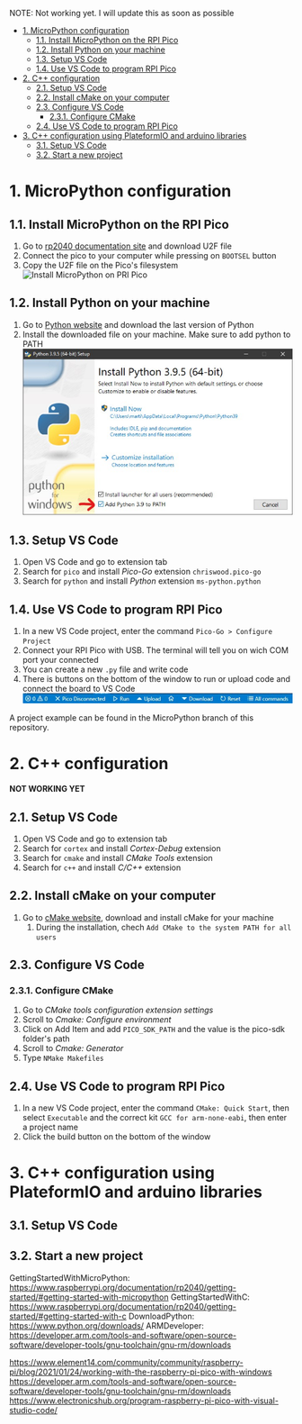 NOTE: Not working yet. I will update this as soon as possible
- [1. MicroPython configuration](#1-micropython-configuration)
  - [1.1. Install MicroPython on the RPI Pico](#11-install-micropython-on-the-rpi-pico)
  - [1.2. Install Python on your machine](#12-install-python-on-your-machine)
  - [1.3. Setup VS Code](#13-setup-vs-code)
  - [1.4. Use VS Code to program RPI Pico](#14-use-vs-code-to-program-rpi-pico)
- [2. C++ configuration](#2-c-configuration)
  - [2.1. Setup VS Code](#21-setup-vs-code)
  - [2.2. Install cMake on your computer](#22-install-cmake-on-your-computer)
  - [2.3. Configure VS Code](#23-configure-vs-code)
    - [2.3.1. Configure CMake](#231-configure-cmake)
  - [2.4. Use VS Code to program RPI Pico](#24-use-vs-code-to-program-rpi-pico)
- [3. C++ configuration using PlateformIO and arduino libraries](#3-c-configuration-using-plateformio-and-arduino-libraries)
  - [3.1. Setup VS Code](#31-setup-vs-code)
  - [3.2. Start a new project](#32-start-a-new-project)

# 1. MicroPython configuration
## 1.1. Install MicroPython on the RPI Pico
1. Go to [rp2040 documentation site](https://www.raspberrypi.org/documentation/rp2040/getting-started/#getting-started-with-micropython) and download U2F file
2. Connect the pico to your computer while pressing on `BOOTSEL` button
3. Copy the U2F file on the Pico's filesystem
![Install MicroPython on PRI Pico](Images/ezgif-2-47fa67ce54f8.gif)

## 1.2. Install Python on your machine
1. Go to [Python website](https://www.python.org/downloads/) and download the last version of Python
2. Install the downloaded file on your machine. Make sure to add python to PATH
![Add python to PATH](Images/Capture%20d’écran%202021-05-12%20083257.jpg)

## 1.3. Setup VS Code
1. Open VS Code and go to extension tab
2. Search for `pico` and install *Pico-Go* extension `chriswood.pico-go`
3. Search for `python` and install *Python* extension `ms-python.python`

## 1.4. Use VS Code to program RPI Pico
1. In a new VS Code project, enter the command `Pico-Go > Configure Project`
2. Connect your RPI Pico with USB. The terminal will tell you on wich COM port your connected
3. You can create a new `.py` file and write code
4. There is buttons on the bottom of the window to run or upload code and connect the board to VS Code
![Run project](Images/Capture%20d’écran%202021-05-12%20082523.jpg)

A project example can be found in the MicroPython branch of this repository.

# 2. C++ configuration
**NOT WORKING YET**

## 2.1. Setup VS Code
1. Open VS Code and go to extension tab
2. Search for `cortex` and install *Cortex-Debug* extension
3. Search for `cmake` and install *CMake Tools* extension
4. Search for `c++` and install *C/C++* extension

## 2.2. Install cMake on your computer
1. Go to [cMake website](https://cmake.org/download/), download and install cMake for your machine
   1. During the installation, chech `Add CMake to the system PATH for all users`

## 2.3. Configure VS Code
### 2.3.1. Configure CMake
1. Go to *CMake tools configuration extension settings*
2. Scroll to *Cmake: Configure environment*
3. Click on Add Item and add `PICO_SDK_PATH` and the value is the pico-sdk folder's path
4. Scroll to *Cmake: Generator*
5. Type `NMake Makefiles`

## 2.4. Use VS Code to program RPI Pico
1. In a new VS Code project, enter the command `CMake: Quick Start`, then select `Executable` and the correct kit `GCC for arm-none-eabi`, then enter a project name
2. Click the build button on the bottom of the window

# 3. C++ configuration using PlateformIO and arduino libraries
## 3.1. Setup VS Code

## 3.2. Start a new project

GettingStartedWithMicroPython: https://www.raspberrypi.org/documentation/rp2040/getting-started/#getting-started-with-micropython
GettingStartedWithC: https://www.raspberrypi.org/documentation/rp2040/getting-started/#getting-started-with-c
DownloadPython: https://www.python.org/downloads/
ARMDeveloper: https://developer.arm.com/tools-and-software/open-source-software/developer-tools/gnu-toolchain/gnu-rm/downloads

https://www.element14.com/community/community/raspberry-pi/blog/2021/01/24/working-with-the-raspberry-pi-pico-with-windows
https://developer.arm.com/tools-and-software/open-source-software/developer-tools/gnu-toolchain/gnu-rm/downloads
https://www.electronicshub.org/program-raspberry-pi-pico-with-visual-studio-code/
